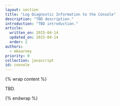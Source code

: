 ```yaml
---
layout: section
title: "Log Diagnostic Information to the Console"
description: "TBD description."
introduction: "TBD introduction."
article:
  written_on: 2015-04-14
  updated_on: 2015-04-14
  order: 2
authors:
  - mkearney
priority: 0
collection: javascript
id: console
---
```


{% wrap content %}

TBD.

{% endwrap %}
